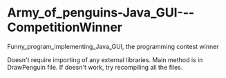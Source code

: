 # Army_of_penguins-Java_GUI---CompetitionWinner
Funny_program_implementing_Java_GUI, the programming contest winner

Doesn't require importing of any external libraries. Main method is in DrawPenguin file. 
If doesn't work, try recompiling all the files.
